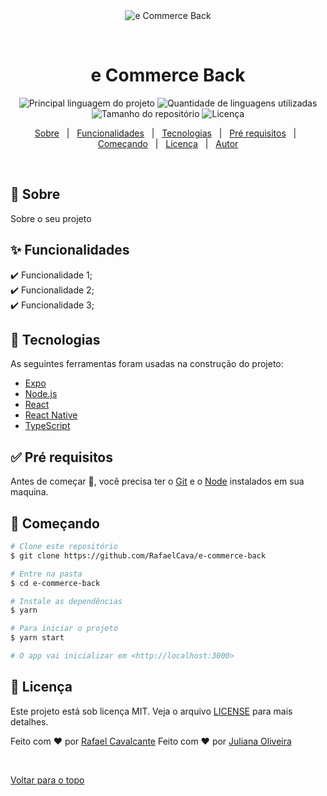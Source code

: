 <div align="center" id="top"> 
  <img src="./.github/app.gif" alt="e Commerce Back" />

  &#xa0;

  <!-- <a href="https://ecommerceback.netlify.com">Demo</a> -->
</div>

<h1 align="center">e Commerce Back</h1>

<p align="center">
  <img alt="Principal linguagem do projeto" src="https://img.shields.io/github/languages/top/RafaelCava/e-commerce-back?color=56BEB8">

  <img alt="Quantidade de linguagens utilizadas" src="https://img.shields.io/github/languages/count/RafaelCava/e-commerce-back?color=56BEB8">

  <img alt="Tamanho do repositório" src="https://img.shields.io/github/repo-size/RafaelCava/e-commerce-back?color=56BEB8">

  <img alt="Licença" src="https://img.shields.io/github/license/RafaelCava/e-commerce-back?color=56BEB8">

  <!-- <img alt="Github issues" src="https://img.shields.io/github/issues/RafaelCava/e-commerce-back?color=56BEB8" /> -->

  <!-- <img alt="Github forks" src="https://img.shields.io/github/forks/RafaelCava/e-commerce-back?color=56BEB8" /> -->

  <!-- <img alt="Github stars" src="https://img.shields.io/github/stars/RafaelCava/e-commerce-back?color=56BEB8" /> -->
</p>

<!-- Status -->

<!-- <h4 align="center"> 
	🚧  e Commerce Back 🚀 Em construção...  🚧
</h4> 

<hr> -->

<p align="center">
  <a href="#dart-sobre">Sobre</a> &#xa0; | &#xa0; 
  <a href="#sparkles-funcionalidades">Funcionalidades</a> &#xa0; | &#xa0;
  <a href="#rocket-tecnologias">Tecnologias</a> &#xa0; | &#xa0;
  <a href="#white_check_mark-pré-requisitos">Pré requisitos</a> &#xa0; | &#xa0;
  <a href="#checkered_flag-começando">Começando</a> &#xa0; | &#xa0;
  <a href="#memo-licença">Licença</a> &#xa0; | &#xa0;
  <a href="https://github.com/RafaelCava" target="_blank">Autor</a>
</p>

<br>

## :dart: Sobre ##

Sobre o seu projeto

## :sparkles: Funcionalidades ##

:heavy_check_mark: Funcionalidade 1;\
:heavy_check_mark: Funcionalidade 2;\
:heavy_check_mark: Funcionalidade 3;

## :rocket: Tecnologias ##

As seguintes ferramentas foram usadas na construção do projeto:

- [Expo](https://expo.io/)
- [Node.js](https://nodejs.org/en/)
- [React](https://pt-br.reactjs.org/)
- [React Native](https://reactnative.dev/)
- [TypeScript](https://www.typescriptlang.org/)

## :white_check_mark: Pré requisitos ##

Antes de começar :checkered_flag:, você precisa ter o [Git](https://git-scm.com) e o [Node](https://nodejs.org/en/) instalados em sua maquina.

## :checkered_flag: Começando ##

```bash
# Clone este repositório
$ git clone https://github.com/RafaelCava/e-commerce-back

# Entre na pasta
$ cd e-commerce-back

# Instale as dependências
$ yarn

# Para iniciar o projeto
$ yarn start

# O app vai inicializar em <http://localhost:3000>
```

## :memo: Licença ##

Este projeto está sob licença MIT. Veja o arquivo [LICENSE](LICENSE.md) para mais detalhes.


Feito com :heart: por <a href="https://github.com/RafaelCava" target="_blank">Rafael Cavalcante</a>
Feito com :heart: por <a href="https://github.com/julianadeveloper" target="_blank">Juliana Oliveira</a>

&#xa0;

<a href="#top">Voltar para o topo</a>

